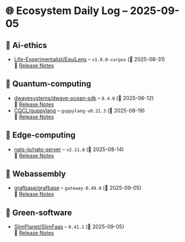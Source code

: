 # 🌐 Ecosystem Daily Log – 2025-09-05

## 🔹 Ai-ethics
- [Life-Experimentalist/EquiLens](https://github.com/Life-Experimentalist/EquiLens/releases/tag/v1.0.0-corpus) – `v1.0.0-corpus` (📅 2025-08-31)  
  🔗 [Release Notes](https://github.com/Life-Experimentalist/EquiLens/releases/tag/v1.0.0-corpus)

## 🔹 Quantum-computing
- [dwavesystems/dwave-ocean-sdk](https://github.com/dwavesystems/dwave-ocean-sdk/releases/tag/8.4.0) – `8.4.0` (📅 2025-06-12)  
  🔗 [Release Notes](https://github.com/dwavesystems/dwave-ocean-sdk/releases/tag/8.4.0)
- [CQCL/guppylang](https://github.com/CQCL/guppylang/releases/tag/guppylang-v0.21.3) – `guppylang-v0.21.3` (📅 2025-08-19)  
  🔗 [Release Notes](https://github.com/CQCL/guppylang/releases/tag/guppylang-v0.21.3)

## 🔹 Edge-computing
- [nats-io/nats-server](https://github.com/nats-io/nats-server/releases/tag/v2.11.8) – `v2.11.8` (📅 2025-08-14)  
  🔗 [Release Notes](https://github.com/nats-io/nats-server/releases/tag/v2.11.8)

## 🔹 Webassembly
- [grafbase/grafbase](https://github.com/grafbase/grafbase/releases/tag/gateway-0.49.0) – `gateway-0.49.0` (📅 2025-09-05)  
  🔗 [Release Notes](https://github.com/grafbase/grafbase/releases/tag/gateway-0.49.0)

## 🔹 Green-software
- [SlimPlanet/SlimFaas](https://github.com/SlimPlanet/SlimFaas/releases/tag/0.41.1) – `0.41.1` (📅 2025-09-05)  
  🔗 [Release Notes](https://github.com/SlimPlanet/SlimFaas/releases/tag/0.41.1)